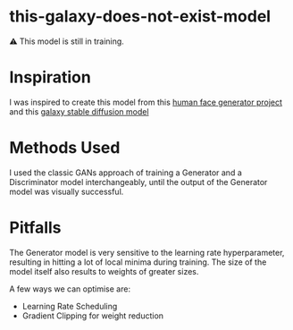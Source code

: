 # this-galaxy-does-not-exist-model

⚠️ This model is still in training.

# Inspiration
I was inspired to create this model from this [human face generator project](https://thispersondoesnotexist.com/) and this [galaxy stable diffusion model](https://huggingface.co/Supermaxman/hubble-diffusion-2)

# Methods Used
I used the classic GANs approach of training a Generator and a Discriminator model interchangeably, until the output of the Generator model was visually successful.

# Pitfalls
The Generator model is very sensitive to the learning rate hyperparameter, resulting in hitting a lot of local minima during training.
The size of the model itself also results to weights of greater sizes.

A few ways we can optimise are:
  - Learning Rate Scheduling
  - Gradient Clipping for weight reduction
